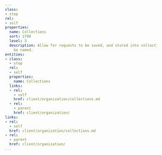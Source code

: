```yaml
---
class:
- stop
rel:
- self
properties:
  name: Collections
  sort: 2798
  level: 3
  description: Allow for requests to be saved, and stored into collections that can
    be named,
entities:
- class:
  - stop
  rel:
  - self
  properties:
    name: Collections
  links:
  - rel:
    - self
    href: client/organization/collections.md
  - rel:
    - parent
    href: client/organization/
links:
- rel:
  - self
  href: client/organization/collections.md
- rel:
  - parent
  href: client/organization/
...
```

